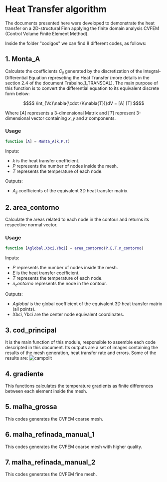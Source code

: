 # Heat Transfer algorithm

The documents presented here were developed to demonstrate the heat transfer on a 2D-structural Finn applying the finite domain analysis CVFEM (Control Volume Finite Element Method). 

Inside the folder "codigos" we can find 8 different codes, as follows:
## 1. Monta_A
Calculate the coefficients $C_{ij}$ generated by the discretization of the Integral-Differential Equation represeting the Heat Transfer (more details in the section 2.4 of the document Trabalho_1_TRANSCAL). The main purpose of this function is to convert the differential equation to its equivalent discrete form below:
```math
$$ \int_{Vc}\nabla{\cdot (K\nabla{T})}dV = [A] [T] $$
```
Where $[A]$ represents a 3-dimensional Matrix and $[T]$ represent 3-dimensional vector containing $x,y$ and $z$ components.

### Usage

```MATLAB
function [A] = Monta_A(k,P,T)

```
Inputs:
- $k$ is the heat transfer coefficient.
- $P$ represents the number of nodes inside the mesh.
- $T$ represents the temperature of each node.

Outputs:
- $A_{ij}$ coefficients of the equivalent 3D heat transfer matrix.
 
## 2. area_contorno
Calculate the areas related to each node in the contour and returns its respective normal vector.

### Usage

```MATLAB
function [Aglobal,Xbci,Ybci] = area_contorno(P,E,T,n_contorno)

```

Inputs:
- $P$ represents the number of nodes inside the mesh.
- $E$ is the heat transfer coefficient.
- $T$ represents the temperature of each node.
- $n_contorno$ represents the node in the contour.


Outputs:
- $Aglobal$  is the global coefficient of the equivalent 3D heat transfer matrix (all points).
- $Xbci,Ybci$ are the center node equivalent coordinates.

## 3. cod_principal
It is the main function of this module, responsible to assemble each code descripted in this document. Its outputs are a set of images containing the results of the mesh generation, heat transfer rate and errors.
Some of the results are:
![campolit](https://github.com/user-attachments/assets/78f25d48-f8ef-4445-9d6a-ba12a77d1ccb)


## 4. gradiente 
This functions calculates the temperature gradients as finite differences between each element inside the mesh.

## 5. malha_grossa
This codes generates the CVFEM coarse mesh.

## 6. malha_refinada_manual_1 
This codes generates the CVFEM coarse mesh with higher quality.

## 7. malha_refinada_manual_2 
This codes generates the CVFEM fine mesh.

